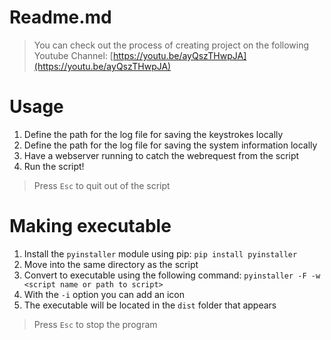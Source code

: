 # Readme.md

> You can check out the process of creating project on the following Youtube Channel: [https://youtu.be/ayQszTHwpJA](https://youtu.be/ayQszTHwpJA)
> 

# Usage

1. Define the path for the log file for saving the keystrokes locally
2. Define the path for the log file for saving the system information locally
3. Have a webserver running to catch the webrequest from the script
4. Run the script!

> Press `Esc` to quit out of the script
> 

# Making executable

1. Install the `pyinstaller` module using pip: `pip install pyinstaller`
2. Move into the same directory as the script
3. Convert to executable using the following command: `pyinstaller -F -w <script name or path to script>`
4. With the `-i` option you can add an icon
5. The executable will be located in the `dist` folder that appears

> Press `Esc` to stop the program
>